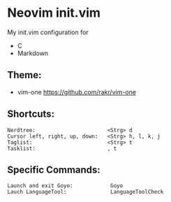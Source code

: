 
# Neovim init.vim

My init.vim configuration for 
- C
- Markdown  

## Theme:
- vim-one https://github.com/rakr/vim-one

## Shortcuts:

    Nerdtree:                       <Strg> d
    Cursor left, right, up, down:   <Strg> h, l, k, j
    Taglist:                        <Strg> t
    Tasklist:                       , t
    
## Specific Commands:
  
    Launch and exit Goyo:            Goyo
    Lauch LanguageTool:              LanguageToolCheck 
    
